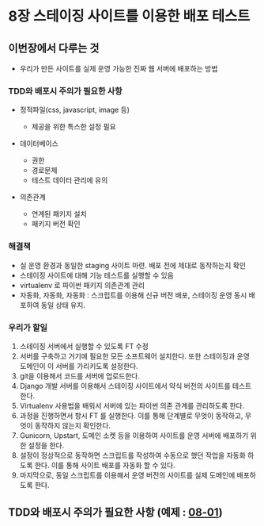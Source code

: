 # 8장 스테이징 사이트를 이용한 배포 테스트

## 이번장에서 다루는 것

- 우리가 만든 사이트를 실제 운영 가능한 진짜 웹 서버에 배포하는 방법

### TDD와 배포시 주의가 필요한 사항

- 정적파일(css, javascript, image 등)
  - 제공을 위한 특스한 설정 필요

- 데이터베이스
  - 권한
  - 경로문제
  - 테스트 데이터 관리에 유의

- 의존관계
  - 연계된 패키지 설치
  - 패키지 버전 확인

### 해결책

- 실 운영 환경과 동일한 staging 사이트 마련. 배포 전에 제대로 동작하는지 확인
- 스테이징 사이트에 대해 기능 테스트를 실행할 수 있음
- virtualenv 로 파이썬 패키지 의존관계 관리
- 자동화, 자동화, 자동화 : 스크립트를 이용해 신규 버전 배포, 스테이징 운영 동시 배포하여 동일 상태 유지.

### 우리가 할일

1. 스테이징 서버에서 실행할 수 있도록 FT 수정
2. 서버를 구축하고 거기에 필요한 모든 소프트웨어 설치한다. 또한 스테이징과 운영 도메인이 이 서버를 가리키도록 설정한다.
3. git을 이용해서 코드를 서버에 업로드한다.
4. Django 개발 서버를 이용해서 스테이징 사이트에서 약식 버전의 사이트를 테스트한다.
5. Virtualenv 사용법을 배워서 서버에 있는 파이썬 의존 관계를 관리하도록 한다.
6. 과정을 진행하면서 항시 FT 를 실행한다. 이를 통해 단계별로 무엇이 동작하고, 무엇이 동작하지 않는지 확인한다.
7. Gunicorn, Upstart, 도메인 소켓 등을 이용하여 사이트를 운영 서버에 배포하기 위한 설정을 한다.
8. 설정이 정상적으로 동작하면 스크립트를 작성하여 수동으로 했던 작업을 자동화 하도록 한다. 이를 통해 사이트 배포를 자동화 할 수 있다.
9. 마지막으로, 동일 스크립트를 이용해서 운영 버전의 사이트를 실제 도메인에 배포하도록 한다.

## TDD와 배포시 주의가 필요한 사항 (예제 : [08-01](./08-01))
